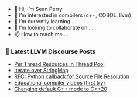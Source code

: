 - 👋 Hi, I’m Sean Perry
- 👀 I’m interested in compilers (c++, COBOL, llvm)
- 🌱 I’m currently learning ...
- 💞️ I’m looking to collaborate on ...
- 📫 How to reach me ...

<!---
s66perry/s66perry is a ✨ special ✨ repository because its `README.md` (this file) appears on your GitHub profile.
You can click the Preview link to take a look at your changes.
--->
### 📕 Latest LLVM Discourse Posts

<!-- DISCOURSE-LLVM:START -->
- [Per Thread Resources in Thread Pool](https://discourse.llvm.org/t/per-thread-resources-in-thread-pool/84027#post_1)
- [Iterate over StringMap](https://discourse.llvm.org/t/iterate-over-stringmap/84023#post_1)
- [RFC: Python callback for Source File Resolution](https://discourse.llvm.org/t/rfc-python-callback-for-source-file-resolution/83545#post_20)
- [Educational compiler videos &lpar;first try&rpar;](https://discourse.llvm.org/t/educational-compiler-videos-first-try/80048#post_7)
- [Changing default C++ mode to C++20](https://discourse.llvm.org/t/changing-default-c-mode-to-c-20/84015#post_4)
<!-- DISCOURSE-LLVM:END -->
